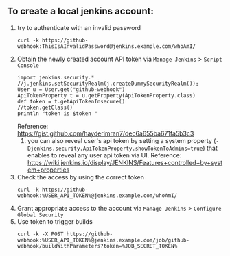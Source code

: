 ## To create a local jenkins account:
1. try to authenticate with an invalid password
    ```
    curl -k https://github-webhook:ThisIsAInvalidPassword@jenkins.example.com/whoAmI/
    ```
1. Obtain the newly created account API token via `Manage Jenkins` > `Script Console`
     ```
     import jenkins.security.*
     //j.jenkins.setSecurityRealm(j.createDummySecurityRealm());        
     User u = User.get("github-webhook")  
     ApiTokenProperty t = u.getProperty(ApiTokenProperty.class)  
     def token = t.getApiTokenInsecure()
     //token.getClass()
     println "token is $token "
     ```
    Reference: https://gist.github.com/hayderimran7/dec6a655ba671fa5b3c3
   1. you can also reveal user's api token by setting a system property (`-Djenkins.security.ApiTokenProperty.showTokenToAdmins=true`) that enables to reveal any user api token via UI.
     Reference: https://wiki.jenkins.io/display/JENKINS/Features+controlled+by+system+properties
1. Check the access by using the correct token
     ```
     curl -k https://github-webhook:%USER_API_TOKEN%@jenkins.example.com/whoAmI/
    ```
1. Grant appropriate access to the account via `Manage Jenkins` > `Configure Global Security`
1. Use token to trigger builds
     ```
     curl -k -X POST https://github-webhook:%USER_API_TOKEN%@jenkins.example.com/job/github-webhook/buildWithParameters?token=%JOB_SECRET_TOKEN%
    ```
